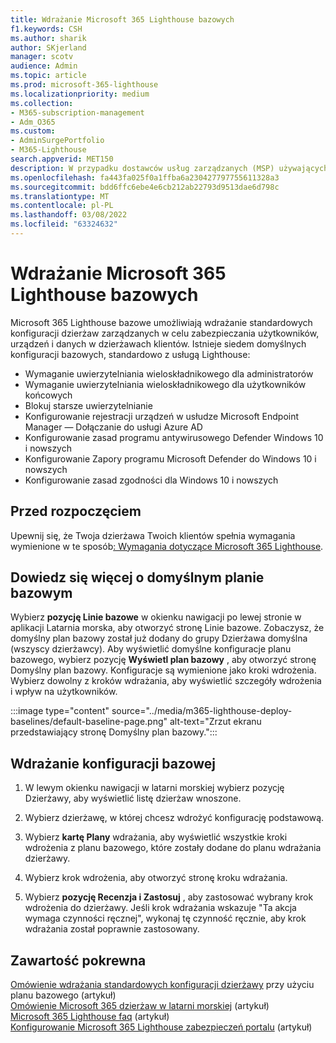 ```yaml
---
title: Wdrażanie Microsoft 365 Lighthouse bazowych
f1.keywords: CSH
ms.author: sharik
author: SKjerland
manager: scotv
audience: Admin
ms.topic: article
ms.prod: microsoft-365-lighthouse
ms.localizationpriority: medium
ms.collection:
- M365-subscription-management
- Adm_O365
ms.custom:
- AdminSurgePortfolio
- M365-Lighthouse
search.appverid: MET150
description: W przypadku dostawców usług zarządzanych (MSP) używających Microsoft 365 Lighthouse dowiedz się, jak wdrożyć Microsoft 365 Lighthouse bazowe.
ms.openlocfilehash: fa443fa025f0a1ffba6a230427797755611328a3
ms.sourcegitcommit: bdd6ffc6ebe4e6cb212ab22793d9513dae6d798c
ms.translationtype: MT
ms.contentlocale: pl-PL
ms.lasthandoff: 03/08/2022
ms.locfileid: "63324632"
---
```

# <a name="deploy-microsoft-365-lighthouse-baselines"></a>Wdrażanie Microsoft 365 Lighthouse bazowych 

Microsoft 365 Lighthouse bazowe umożliwiają wdrażanie standardowych konfiguracji dzierżaw zarządzanych w celu zabezpieczania użytkowników, urządzeń i danych w dzierżawach klientów. Istnieje siedem domyślnych konfiguracji bazowych, standardowo z usługą Lighthouse:

- Wymaganie uwierzytelniania wieloskładnikowego dla administratorów
- Wymaganie uwierzytelniania wieloskładnikowego dla użytkowników końcowych
- Blokuj starsze uwierzytelnianie
- Konfigurowanie rejestracji urządzeń w usłudze Microsoft Endpoint Manager — Dołączanie do usługi Azure AD
- Konfigurowanie zasad programu antywirusowego Defender Windows 10 i nowszych
- Konfigurowanie Zapory programu Microsoft Defender do Windows 10 i nowszych
- Konfigurowanie zasad zgodności dla Windows 10 i nowszych

## <a name="before-you-begin"></a>Przed rozpoczęciem

Upewnij się, że Twoja dzierżawa Twoich klientów spełnia wymagania wymienione w te sposób[: Wymagania dotyczące Microsoft 365 Lighthouse](m365-lighthouse-requirements.md).

## <a name="learn-more-about-the-default-baseline"></a>Dowiedz się więcej o domyślnym planie bazowym

Wybierz **pozycję Linie bazowe** w okienku nawigacji po lewej stronie w aplikacji Latarnia morska, aby otworzyć stronę Linie bazowe. Zobaczysz, że domyślny plan bazowy został już dodany do grupy Dzierżawa domyślna (wszyscy dzierżawcy). Aby wyświetlić domyślne konfiguracje planu bazowego, wybierz pozycję **Wyświetl plan bazowy** , aby otworzyć stronę Domyślny plan bazowy. Konfiguracje są wymienione jako kroki wdrożenia. Wybierz dowolny z kroków wdrażania, aby wyświetlić szczegóły wdrożenia i wpływ na użytkowników.

:::image type="content" source="../media/m365-lighthouse-deploy-baselines/default-baseline-page.png" alt-text="Zrzut ekranu przedstawiający stronę Domyślny plan bazowy.":::

## <a name="deploy-a-baseline-configuration"></a>Wdrażanie konfiguracji bazowej  

1. W lewym okienku nawigacji w latarni morskiej wybierz  pozycję Dzierżawy, aby wyświetlić listę dzierżaw wnoszone.

2. Wybierz dzierżawę, w której chcesz wdrożyć konfigurację podstawową.

3. Wybierz **kartę Plany** wdrażania, aby wyświetlić wszystkie kroki wdrożenia z planu bazowego, które zostały dodane do planu wdrażania dzierżawy.

4. Wybierz krok wdrożenia, aby otworzyć stronę kroku wdrażania.

5. Wybierz **pozycję Recenzja i Zastosuj** , aby zastosować wybrany krok wdrożenia do dzierżawy. Jeśli krok wdrażania wskazuje "Ta akcja wymaga czynności ręcznej", wykonaj tę czynność ręcznie, aby krok wdrażania został poprawnie zastosowany.

## <a name="related-content"></a>Zawartość pokrewna

[Omówienie wdrażania standardowych konfiguracji dzierżawy](m365-lighthouse-deploy-standard-tenant-configurations-overview.md) przy użyciu planu bazowego (artykuł)\
[Omówienie Microsoft 365 dzierżaw w latarni morskiej](m365-lighthouse-tenants-page-overview.md) (artykuł)\
[Microsoft 365 Lighthouse faq](m365-lighthouse-faq.yml) (artykuł)\
[Konfigurowanie Microsoft 365 Lighthouse zabezpieczeń portalu](m365-lighthouse-configure-portal-security.md) (artykuł) 